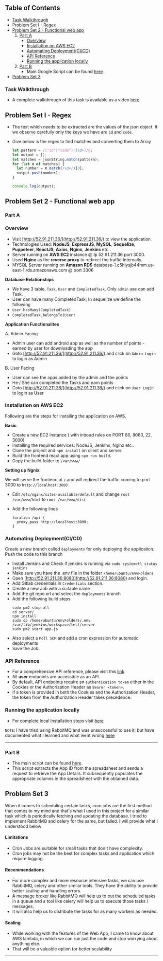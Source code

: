 ## Table of Contents

- [Task Walkthrough](#task-walkthrough)
- [Problem Set I - Regex](#problem-set-i-regex)
- [Problem Set 2 - Functional web app](#problem-set-2-functional-web-app)
  1. [Part A](#part-a)
     - [Overview](#overview)
     - [Installation on AWS EC2](#installation-on-aws-ec2)
     - [Automating Deployment(CI/CD)](#automating-deploymentcicd)
     - [API Reference](#api-reference)
     - [Running the application locally](#running-the-application-locally)
  2. [Part B](#part-b)
     - Main Google Script can be found [here](https://gitlab.com/glaucusec/nextlabs/-/blob/main/GoogleAppScript.js)
- [Problem Set 3](#problem-set-3)

### Task Walkthrough

- A complete walkthrough of this task is available as a video [here]()

## Problem Set I - Regex

- The text which needs to be extracted are the values of the json object. If we observe carefully only the keys we have are `id` and `code`.
- Give below is the regex to find matches and converting them to Array

  ```javascript
  let pattern = /("id"|"code"):(\d+)/g;
  let output = [];
  let matches = jsonString.match(pattern);
  for (let m of matches) {
    let number = m.match(/\d+/)[0];
    output.push(number);
  }

  console.log(output);
  ```

## Problem Set 2 - Functional web app

### Part A

### Overview

- Visit [http://52.91.211.36/](http://52.91.211.36/) to view the application.
- Technologies Used: **NodeJS**, **ExpressJS**, **MySQL**, **Sequelize**, **Puppeteer**, **ReactJS**, **Axios**, **Nginx**, **Jenkins** etc..
- Server running on **AWS EC2** instance @ Ip 52.91.211.36 port 3000.
- Used **Nginx** as the **reverse proxy** to redirect the traffic Internally.
- MYSQL Server running on **Amazon RDS** database-1.c5hlysjb44mm.us-east-1.rds.amazonaws.com @ port 3306

**Database Relationships**

- We have 3 table, `Task`, `User` and `CompletedTask`. Only `admin` use can add Task.
- User can have many CompletedTask; In sequelize we define the following
- `User.hasMany(CompletedTask)`
- `CompletedTask.belongsTo(User)`

**Application Functionalites**

A. Admin Facing

- Admin user can add android app as well as the number of points - earned by user for downloading the app
- Goto [http://52.91.211.36/](http://52.91.211.36/) and click on `Admin Login` to login as Admin

B. User Facing

- User can see the apps added by the admin and the points
- He / She can completed the Tasks and earn points
- Goto [http://52.91.211.36/](http://52.91.211.36/) and click on `User Login` to login as User

### Installation on AWS EC2

Following are the steps for installing the application on AWS.

**Basic**

- Create a new EC2 Instance ( with inboud rules on PORT 80, 8080, 22, 3000)
- Installing the required services: NodeJS, Jenkins, Nginx etc..
- Clone the project and `npm install` on client and server.
- Build the frontend react app using `npm run build`.
- Copy the build folder to `/var/www/`

**Setting up Ngnix**

We will serve the frontend at `/` and will redirect the traffic coming to port 3000 to `http://localhost:3000`

- Edit `/etc/nginx/sites-available/default` and change `root /var/www/html` to `root /var/www/dist`
- Add the following lines

  ```
  location /api {
    proxy_pass http://localhost:3000;
  }
  ```

### Automating Deployment(CI/CD)

Create a new branch called `deployments` for only deploying the application. Push the code to this branch

- Install Jenkins and Check if jenkins is running via `sudo systemctl status jenkins`
- Make sure you have the .env file in the folder `/home/ubuntu/envFolders`
- Open [http://52.91.211.36:8080](http://52.91.211.36:8080) and login.
- Add Gitlab credentials in `Credentials` section.
- Create a new Job with a suitable name
- Add the git repo url and select the `deployments` branch
- Add the following build steps
  ```shell
  sudo pm2 stop all
  cd server/
  npm install
  sudo cp /home/ubuntu/envFolders/.env /var/lib/jenkins/workspace/test/server
  sudo pm2 start app.js
  ```
- Also select a `Poll SCM` and add a cron expression for automatic deployments
- Save the Job.

### API Reference

- For a comprehensive API reference, please visit this [link](https://gitlab.com/glaucusec/nextlabs/-/blob/main/documentation/API_REFERENCE.md).
- All **user** endpoints are accessible as an API.
- By default, API endpoints require an `authentication token` either in the Cookies or the Authorization Header as `Bearer <token>`.
- If a token is provided in both the Cookies and the Authorization Header, the token from the Authorization Header takes precedence.

### Running the application locally

- For complete local Installation steps visit [here](https://gitlab.com/glaucusec/nextlabs/-/blob/main/documentation/INSTALLATION.md)

`NOTE`:
I have tried using RabbitMQ and was unsuccessful to use it; but have documented what I learned and what went wrong [here](https://gitlab.com/glaucusec/nextlabs/-/blob/main/RABBITMQ.md)

---

### Part B

- The main script can be found [here](https://gitlab.com/glaucusec/nextlabs/-/blob/main/GoogleAppScript.js).
- This script extracts the App ID from the spreadsheet and sends a request to retrieve the App Details. It subsequently populates the appropriate columns in the spreadsheet with the obtained data.

## Problem Set 3

When it comes to scheduling certain tasks, cron jobs are the first method that comes to my mind and that's what I used in this project for a similar task which is periodically fetching and updating the database. I tried to implement RabbitMQ and celery for the same, but failed. I will provide what I understood below

#### Limitations

- Cron Jobs are suitable for small tasks that don't have complexity.
- Cron jobs may not be the best for complex tasks and application which require logging.

#### Recommendations

- For more complex and more resource intensive tasks, we can use RabbitMQ, celery and other similar tools. They have the ability to provide better scaling and handling errors.
- A message broker like RabbitMQ will help us to put the scheduled tasks in a queue and a tool like celery will help us to execute those tasks / messages.
- It will also help us to distribute the tasks for as many workers as needed.

#### Scaling

- While working with the features of the Web App, I came to know about AWS lambda, in which we can run just the code and stop worrying about anything else.
- That will be a valuable option for better scalability

---
